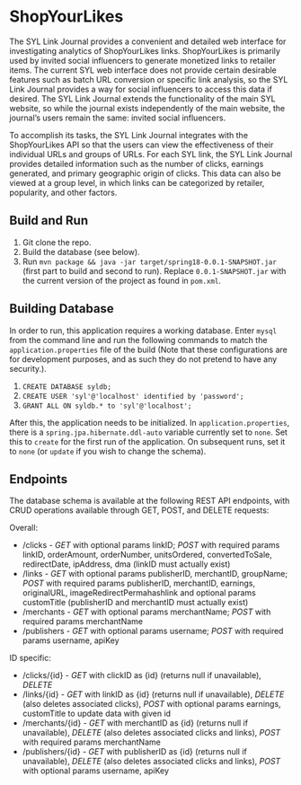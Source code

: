# ShopYourLikes

The SYL Link Journal provides a convenient and detailed web interface for investigating analytics of ShopYourLikes links. ShopYourLikes is primarily used by invited social influencers to generate monetized links to retailer items. The current SYL web interface does not provide certain desirable features such as batch URL conversion or specific link analysis, so the SYL Link Journal provides a way for social influencers to access this data if desired. The SYL Link Journal extends the functionality of the main SYL website, so while the journal exists independently of the main website, the journal’s users remain the same: invited social influencers.

To accomplish its tasks, the SYL Link Journal integrates with the ShopYourLikes API so that the users can view the effectiveness of their individual URLs and groups of URLs. For each SYL link, the SYL Link Journal provides detailed information such as the number of clicks, earnings generated, and primary geographic origin of clicks. This data can also be viewed at a group level, in which links can be categorized by retailer, popularity, and other factors.

## Build and Run

1. Git clone the repo.
2. Build the database (see below).
3. Run `mvn package && java -jar target/spring18-0.0.1-SNAPSHOT.jar` (first part to build and second to run). Replace `0.0.1-SNAPSHOT.jar` with the current version of the project as found in `pom.xml`.

## Building Database

In order to run, this application requires a working database. Enter `mysql` from the command line and run the following commands to match the `application.properties` file of the build (Note that these configurations are for development purposes, and as such they do not pretend to have any security.).

1. `CREATE DATABASE syldb;`
2. `CREATE USER 'syl'@'localhost' identified by 'password';`
3. `GRANT ALL ON syldb.* to 'syl'@'localhost';`

After this, the application needs to be initialized. In `application.properties`, there is a `spring.jpa.hibernate.ddl-auto` variable currently set to `none`. Set this to `create` for the first run of the application. On subsequent runs, set it to `none` (or `update` if you wish to change the schema).

## Endpoints

The database schema is available at the following REST API endpoints, with CRUD operations available through GET, POST, and DELETE requests:

Overall:
* /clicks - *GET* with optional params linkID; *POST* with required params linkID, orderAmount, orderNumber, unitsOrdered, convertedToSale, redirectDate, ipAddress, dma (linkID must actually exist)
* /links - *GET* with optional params publisherID, merchantID, groupName; *POST* with required params publisherID, merchantID, earnings, originalURL, imageRedirectPermahashlink and optional params customTitle (publisherID and merchantID must actually exist) 
* /merchants - *GET* with optional params merchantName; *POST* with required params merchantName
* /publishers - *GET* with optional params username; *POST* with required params username, apiKey

ID specific:
* /clicks/{id} - *GET* with clickID as {id} (returns null if unavailable), *DELETE*
* /links/{id} - *GET* with linkID as {id} (returns null if unavailable), *DELETE* (also deletes associated clicks), *POST* with optional params earnings, customTitle to update data with given id
* /merchants/{id} - *GET* with merchantID as {id} (returns null if unavailable), *DELETE* (also deletes associated clicks and links), *POST* with required params merchantName
* /publishers/{id} - *GET* with publisherID as {id} (returns null if unavailable), *DELETE* (also deletes associated clicks and links), *POST* with optional params username, apiKey

